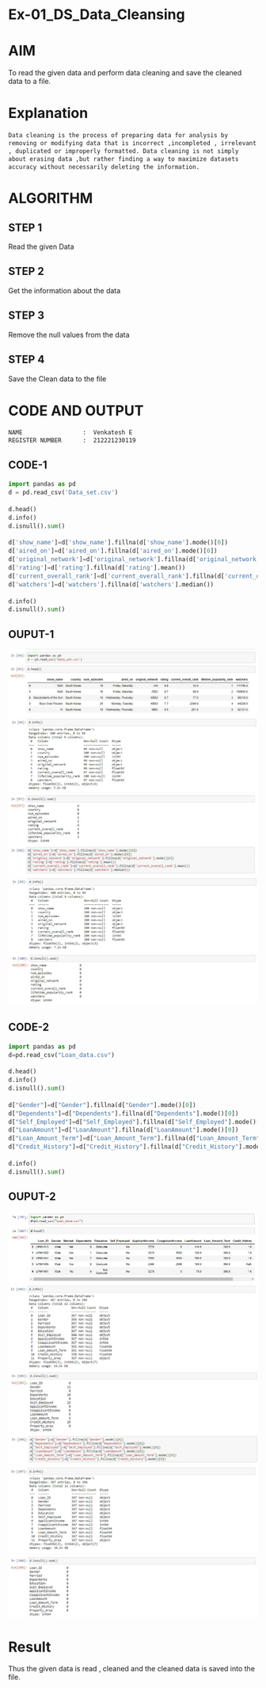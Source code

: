 # Ex-01_DS_Data_Cleansing
# AIM
To read the given data and perform data cleaning and save the cleaned data to a file.

# Explanation
```
Data cleaning is the process of preparing data for analysis by removing or modifying data that is incorrect ,incompleted , irrelevant , duplicated or improperly formatted. Data cleaning is not simply about erasing data ,but rather finding a way to maximize datasets accuracy without necessarily deleting the information.
```

# ALGORITHM
## STEP 1
Read the given Data

## STEP 2
Get the information about the data

## STEP 3
Remove the null values from the data

## STEP 4
Save the Clean data to the file

# CODE AND OUTPUT
~~~
NAME                 :  Venkatesh E
REGISTER NUMBER      :  212221230119
~~~
## CODE-1
~~~python
import pandas as pd
d = pd.read_csv('Data_set.csv')

d.head()
d.info()
d.isnull().sum()

d['show_name']=d['show_name'].fillna(d['show_name'].mode()[0])
d['aired_on']=d['aired_on'].fillna(d['aired_on'].mode()[0])
d['original_network']=d['original_network'].fillna(d['original_network'].mode()[0])
d['rating']=d['rating'].fillna(d['rating'].mean())
d['current_overall_rank']=d['current_overall_rank'].fillna(d['current_overall_rank'].mean())
d['watchers']=d['watchers'].fillna(d['watchers'].median())

d.info()
d.isnull().sum()
~~~
## OUPUT-1

![](1.JPG)
![](2.JPG)
![](3.JPG)
![](4.JPG)
![](5.JPG)

## CODE-2
~~~python
import pandas as pd
d=pd.read_csv("Loan_data.csv")

d.head()
d.info()
d.isnull().sum()

d["Gender"]=d["Gender"].fillna(d["Gender"].mode()[0])
d["Dependents"]=d["Dependents"].fillna(d["Dependents"].mode()[0])
d["Self_Employed"]=d["Self_Employed"].fillna(d["Self_Employed"].mode()[0])
d["LoanAmount"]=d["LoanAmount"].fillna(d["LoanAmount"].mode()[0])
d["Loan_Amount_Term"]=d["Loan_Amount_Term"].fillna(d["Loan_Amount_Term"].mode()[0])
d["Credit_History"]=d["Credit_History"].fillna(d["Credit_History"].mode()[0])

d.info()
d.isnull().sum()
~~~
## OUPUT-2
![](6.JPG)
![](7.JPG)
![](8.JPG)
![](9.JPG)
![](10.JPG)

# Result
Thus the given data is read , cleaned and the cleaned data is saved into the file.


